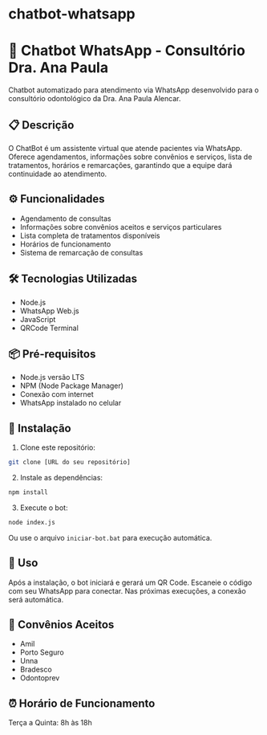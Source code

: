 # chatbot-whatsapp
# 🦷 Chatbot WhatsApp - Consultório Dra. Ana Paula

Chatbot automatizado para atendimento via WhatsApp desenvolvido para o consultório odontológico da Dra. Ana Paula Alencar.

## 📋 Descrição

O ChatBot é um assistente virtual que atende pacientes via WhatsApp. Oferece agendamentos, informações sobre convênios e serviços, lista de tratamentos, horários e remarcações, garantindo que a equipe dará continuidade ao atendimento.

## ⚙️ Funcionalidades

- Agendamento de consultas
- Informações sobre convênios aceitos e serviços particulares
- Lista completa de tratamentos disponíveis
- Horários de funcionamento
- Sistema de remarcação de consultas

## 🛠️ Tecnologias Utilizadas

- Node.js
- WhatsApp Web.js
- JavaScript
- QRCode Terminal

## 📦 Pré-requisitos

- Node.js versão LTS
- NPM (Node Package Manager)
- Conexão com internet
- WhatsApp instalado no celular

## 🚀 Instalação

1. Clone este repositório:
```bash
git clone [URL do seu repositório]
```

2. Instale as dependências:
```bash
npm install
```

3. Execute o bot:
```bash
node index.js
```

Ou use o arquivo `iniciar-bot.bat` para execução automática.

## 💬 Uso

Após a instalação, o bot iniciará e gerará um QR Code. Escaneie o código com seu WhatsApp para conectar. Nas próximas execuções, a conexão será automática.

## 📱 Convênios Aceitos

- Amil
- Porto Seguro
- Unna
- Bradesco
- Odontoprev

## ⏰ Horário de Funcionamento

Terça a Quinta: 8h às 18h



